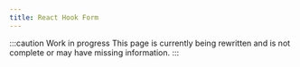 ```yaml
---
title: React Hook Form
---
```


:::caution Work in progress
This page is currently being rewritten and is not complete or may have missing information.
:::
